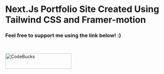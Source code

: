 # Next.Js Portfolio Site Created Using Tailwind CSS and Framer-motion

<h3 align="left">Feel free to support me using the link below! :)</h3><br />
<p><a href="https://www.buymeacoffee.com" target="_blank"> <img  src="https://www.buymeacoffee.com/assets/img/guidelines/download-assets-sm-1.svg" height="50" width="210" alt="CodeBucks" ></img></a></p><br /